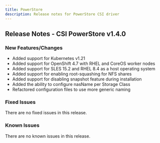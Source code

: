 ```yaml
---
title: PowerStore
description: Release notes for PowerStore CSI driver
---
```


## Release Notes - CSI PowerStore v1.4.0

### New Features/Changes

- Added support for Kubernetes v1.21
- Added support for OpenShift 4.7 with RHEL and CoreOS worker nodes
- Added support for SLES 15.2 and RHEL 8.4 as a host operating system  
- Added support for enabling root-squashing for NFS shares
- Added support for disabling snapshot feature during installation
- Added the ability to configure nasName per Storage Class
- Refactored configuration files to use more generic naming

### Fixed Issues

There are no fixed issues in this release.

### Known Issues

There are no known issues in this release.
